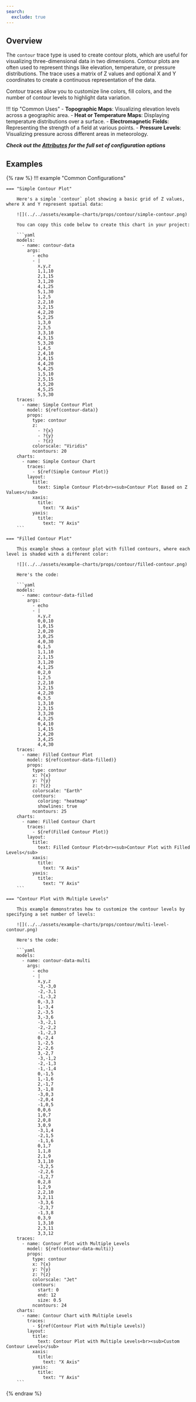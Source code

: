 ```yaml
---
search:
  exclude: true
---
```

<!--start-->
## Overview

The `contour` trace type is used to create contour plots, which are useful for visualizing three-dimensional data in two dimensions. Contour plots are often used to represent things like elevation, temperature, or pressure distributions. The trace uses a matrix of Z values and optional X and Y coordinates to create a continuous representation of the data.

Contour traces allow you to customize line colors, fill colors, and the number of contour levels to highlight data variation.

!!! tip "Common Uses"
    - **Topographic Maps**: Visualizing elevation levels across a geographic area.
    - **Heat or Temperature Maps**: Displaying temperature distributions over a surface.
    - **Electromagnetic Fields**: Representing the strength of a field at various points.
    - **Pressure Levels**: Visualizing pressure across different areas in meteorology.

_**Check out the [Attributes](../configuration/Trace/Props/Contour/#attributes) for the full set of configuration options**_

## Examples

{% raw %}
!!! example "Common Configurations"

    === "Simple Contour Plot"

        Here's a simple `contour` plot showing a basic grid of Z values, where X and Y represent spatial data:

        ![](../../assets/example-charts/props/contour/simple-contour.png)

        You can copy this code below to create this chart in your project:

        ```yaml
        models:
          - name: contour-data
            args:
              - echo
              - |
                x,y,z
                1,1,10
                2,1,15
                3,1,20
                4,1,25
                5,1,30
                1,2,5
                2,2,10
                3,2,15
                4,2,20
                5,2,25
                1,3,0
                2,3,5
                3,3,10
                4,3,15
                5,3,20
                1,4,5
                2,4,10
                3,4,15
                4,4,20
                5,4,25
                1,5,10
                2,5,15
                3,5,20
                4,5,25
                5,5,30
        traces:
          - name: Simple Contour Plot
            model: ${ref(contour-data)}
            props:
              type: contour
              z: 
                - ?{x}
                - ?{y}
                - ?{z}
              colorscale: "Viridis"
              ncontours: 20
        charts:
          - name: Simple Contour Chart
            traces:
              - ${ref(Simple Contour Plot)}
            layout:
              title:
                text: Simple Contour Plot<br><sub>Contour Plot Based on Z Values</sub>
              xaxis:
                title:
                  text: "X Axis"
              yaxis:
                title:
                  text: "Y Axis"
        ```

    === "Filled Contour Plot"

        This example shows a contour plot with filled contours, where each level is shaded with a different color:

        ![](../../assets/example-charts/props/contour/filled-contour.png)

        Here's the code:

        ```yaml
        models:
          - name: contour-data-filled
            args:
              - echo
              - |
                x,y,z
                0,0,10
                1,0,15
                2,0,20
                3,0,25
                4,0,30
                0,1,5
                1,1,10
                2,1,15
                3,1,20
                4,1,25
                0,2,0
                1,2,5
                2,2,10
                3,2,15
                4,2,20
                0,3,5
                1,3,10
                2,3,15
                3,3,20
                4,3,25
                0,4,10
                1,4,15
                2,4,20
                3,4,25
                4,4,30
        traces:
          - name: Filled Contour Plot
            model: ${ref(contour-data-filled)}
            props:
              type: contour
              x: ?{x}
              y: ?{y}
              z: ?{z}
              colorscale: "Earth"
              contours:
                coloring: "heatmap"
                showlines: true
              ncontours: 25
        charts:
          - name: Filled Contour Chart
            traces:
              - ${ref(Filled Contour Plot)}
            layout:
              title:
                text: Filled Contour Plot<br><sub>Contour Plot with Filled Levels</sub>
              xaxis:
                title:
                  text: "X Axis"
              yaxis:
                title:
                  text: "Y Axis"
        ```

    === "Contour Plot with Multiple Levels"

        This example demonstrates how to customize the contour levels by specifying a set number of levels:

        ![](../../assets/example-charts/props/contour/multi-level-contour.png)

        Here's the code:

        ```yaml
        models:
          - name: contour-data-multi
            args:
              - echo
              - |
                x,y,z
                -3,-3,0
                -2,-3,1
                -1,-3,2
                0,-3,3
                1,-3,4
                2,-3,5
                3,-3,6
                -3,-2,1
                -2,-2,2
                -1,-2,3
                0,-2,4
                1,-2,5
                2,-2,6
                3,-2,7
                -3,-1,2
                -2,-1,3
                -1,-1,4
                0,-1,5
                1,-1,6
                2,-1,7
                3,-1,8
                -3,0,3
                -2,0,4
                -1,0,5
                0,0,6
                1,0,7
                2,0,8
                3,0,9
                -3,1,4
                -2,1,5
                -1,1,6
                0,1,7
                1,1,8
                2,1,9
                3,1,10
                -3,2,5
                -2,2,6
                -1,2,7
                0,2,8
                1,2,9
                2,2,10
                3,2,11
                -3,3,6
                -2,3,7
                -1,3,8
                0,3,9
                1,3,10
                2,3,11
                3,3,12
        traces:
          - name: Contour Plot with Multiple Levels
            model: ${ref(contour-data-multi)}
            props:
              type: contour
              x: ?{x}
              y: ?{y}
              z: ?{z}
              colorscale: "Jet"
              contours:
                start: 0
                end: 12
                size: 0.5
              ncontours: 24
        charts:
          - name: Contour Chart with Multiple Levels
            traces:
              - ${ref(Contour Plot with Multiple Levels)}
            layout:
              title:
                text: Contour Plot with Multiple Levels<br><sub>Custom Contour Levels</sub>
              xaxis:
                title:
                  text: "X Axis"
              yaxis:
                title:
                  text: "Y Axis"
        ```

{% endraw %}
<!--end-->